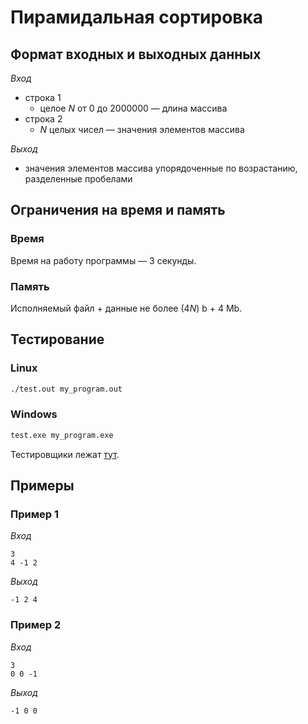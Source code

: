 # Пирамидальная сортировка

## Формат входных и выходных данных

*Вход*
* строка 1
	* целое $N$ от 0 до 2000000 — длина массива
* строка 2
	* $N$ целых чисел — значения элементов массива

*Выход*
* значения элементов массива упорядоченные по возрастанию, разделенные пробелами

## Ограничения на время и память

### Время

Время на работу программы — 3 секунды.

### Память

Исполняемый файл + данные не более $(4 N)$ b + 4 Mb.

## Тестирование

### Linux

```Bash
./test.out my_program.out
```

### Windows

```bat
test.exe my_program.exe
```

Тестировщики лежат [тут](test).

## Примеры

### Пример 1

*Вход*
```
3
4 -1 2
```
*Выход*
```
-1 2 4
```

### Пример 2

*Вход*
```
3
0 0 -1
```
*Выход*
```
-1 0 0
```
